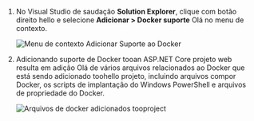 1. No Visual Studio de saudação **Solution Explorer**, clique com botão direito hello e selecione **Adicionar > Docker suporte** Olá no menu de contexto.
   
    ![Menu de contexto Adicionar Suporte ao Docker](media/vs-azure-tools-docker-add-docker-support/docker-support-context-menu.png)
2. Adicionando suporte de Docker tooan ASP.NET Core projeto web resulta em adição Olá de vários arquivos relacionados ao Docker que está sendo adicionado toohello projeto, incluindo arquivos compor Docker, os scripts de implantação do Windows PowerShell e arquivos de propriedade do Docker. 
   
    ![Arquivos de docker adicionados tooproject](media/vs-azure-tools-docker-add-docker-support/docker-files-added.png)


